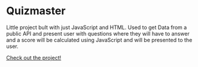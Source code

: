 # Quizmaster
Little project bult with just JavaScript and HTML. Used to get Data from a public API and present user with questions where they will have to answer and a score will be calculated using JavaScript and will be presented to the user. 


<a href="http://christiantm.se/Quizmaster/">Check out the project!</a>
